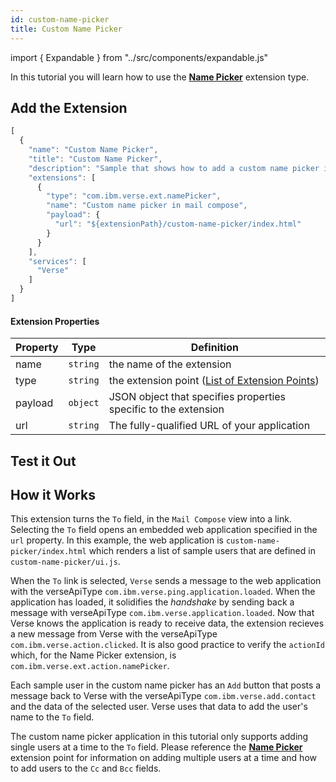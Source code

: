 ```yaml
---
id: custom-name-picker
title: Custom Name Picker
---
```

import { Expandable } from "../src/components/expandable.js"

In this tutorial you will learn how to use the **[Name Picker](./extension-points#name-picker)** extension type. 

## Add the Extension
```js
[
  {
    "name": "Custom Name Picker",
    "title": "Custom Name Picker",
    "description": "Sample that shows how to add a custom name picker in mail compose view",
    "extensions": [
      {
        "type": "com.ibm.verse.ext.namePicker",
        "name": "Custom name picker in mail compose",
        "payload": {
          "url": "${extensionPath}/custom-name-picker/index.html"
        }
      }
    ],
    "services": [
      "Verse"
    ]
  }
]
```

#### Extension Properties
| Property    | Type |  Definition |
|-------------|:----:|-------------|
| name        | `string` | the name of the extension |
| type        | `string` | the extension point  ([List of Extension Points](./extension-points)) |
| payload     | `object` | JSON object that specifies properties specific to the extension |
| url         | `string` | The fully-qualified URL of your application |

## Test it Out
<Expandable path="samples/custom-name-picker.gif" />

##  How it Works
This extension turns the `To` field, in the `Mail Compose` view into a link. Selecting the `To` field opens an embedded web application specified in the `url` property. In this example, the web application is `custom-name-picker/index.html` which renders a list of sample users that are defined in `custom-name-picker/ui.js`. 

When the `To` link is selected, `Verse` sends a message to the web application with the verseApiType `com.ibm.verse.ping.application.loaded`. When the application has loaded, it solidifies the *handshake* by sending back a message with verseApiType `com.ibm.verse.application.loaded`. Now that Verse knows the application is ready to receive data, the extension recieves a new message from Verse with the verseApiType `com.ibm.verse.action.clicked`. It is also good practice to verify the `actionId` which, for the Name Picker extension, is `com.ibm.verse.ext.action.namePicker`.

Each sample user in the custom name picker has an `Add` button that posts a message back to Verse with the verseApiType `com.ibm.verse.add.contact` and the data of the selected user. Verse uses that data to add the user's name to the `To` field. 

The custom name picker application in this tutorial only supports adding single users at a time to the `To` field. Please reference the **[Name Picker](extension-points#name-picker)** extension point for information on adding multiple users at a time and how to add users to the `Cc` and `Bcc` fields.